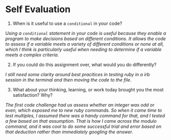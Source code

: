 # Self Evaluation

1. When is it useful to use a `conditional` in your code?

*Using a `conditional` statement in your code is useful because they enable a program to make decisions based on different conditions. It allows the code to assess if a variable meets a variety of different conditions or none at all, which I think is particularly useful when needing to determine if a variable meets a complex criteria.*


2. If you could do this assignment over, what would you do differently?

*I still need some clarity around best pracitices in testing ruby in a irb session in the terminal and then moving the code to the file.*


3. What about your thinking, learning, or work today brought you the most satisfaction? Why?

*The first code challenge had us assess whether an integer was odd or even, which exposed me to new ruby commands. So when it came time to test multiples, I assumed there was a handy command for that, and I tested a few based on that assumption. That is how I came across the modulo command, and it was cool to do some successful trial and error based on that deduction rather than immediately googling the answer.*
